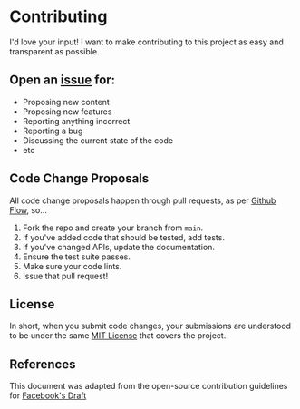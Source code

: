 # Contributing
I'd love your input! I want to make contributing to this project as easy and transparent as possible.

## Open an [issue](https://github.com/CS-1030/CS-1030.github.io/issues/new/choose) for:
- Proposing new content
- Proposing new features
- Reporting anything incorrect
- Reporting a bug
- Discussing the current state of the code
- etc

## Code Change Proposals 
All code change proposals happen through pull requests, as per [Github Flow](https://guides.github.com/introduction/flow/index.html), so... 

1. Fork the repo and create your branch from `main`.
2. If you've added code that should be tested, add tests.
3. If you've changed APIs, update the documentation.
4. Ensure the test suite passes.
5. Make sure your code lints.
6. Issue that pull request!

## License
In short, when you submit code changes, your submissions are understood to be under the same [MIT License](http://choosealicense.com/licenses/mit/) that covers the project. 

## References
This document was adapted from the open-source contribution guidelines for [Facebook's Draft](https://github.com/facebook/draft-js/blob/a9316a723f9e918afde44dea68b5f9f39b7d9b00/CONTRIBUTING.md)
